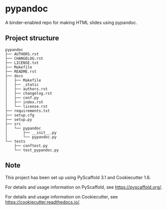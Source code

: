 pypandoc
========

A binder-enabled repo for making HTML slides using pypandoc.

Project structure
-----------------

    pypandoc
    ├── AUTHORS.rst
    ├── CHANGELOG.rst
    ├── LICENSE.txt
    ├── Makefile
    ├── README.rst
    ├── docs
    │   ├── Makefile
    │   ├── _static
    │   ├── authors.rst
    │   ├── changelog.rst
    │   ├── conf.py
    │   ├── index.rst
    │   └── license.rst
    ├── requirements.txt
    ├── setup.cfg
    ├── setup.py
    ├── src
    │   └── pypandoc
    │       ├── __init__.py
    │       └── pypandoc.py
    └── tests
        ├── conftest.py
        └── test_pypandoc.py

Note
----

This project has been set up using PyScaffold 3.1 and Cookiecutter 1.6.

For details and usage information on PyScaffold, see
<https://pyscaffold.org/>.

For details and usage information on Cookiecutter, see
<https://cookiecutter.readthedocs.io/>.
